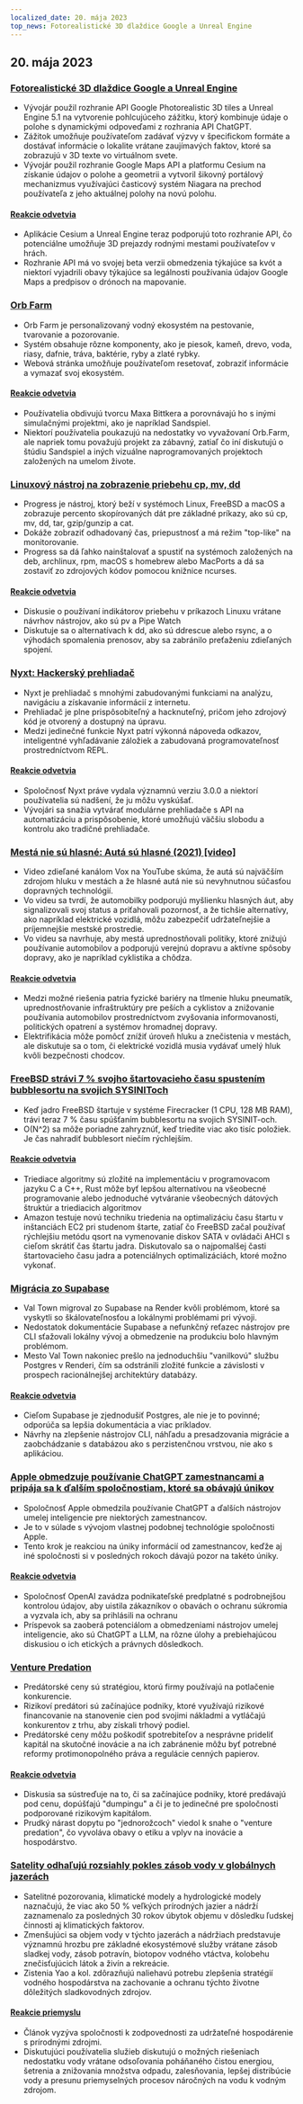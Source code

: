 ```yaml
---
localized_date: 20. mája 2023
top_news: Fotorealistické 3D dlaždice Google a Unreal Engine
---
```


## 20. mája 2023

### [Fotorealistické 3D dlaždice Google a Unreal Engine](https://nilsbakker.nl/portfolio/3d-tiles/)

- Vývojár použil rozhranie API Google Photorealistic 3D tiles a Unreal Engine 5.1 na vytvorenie pohlcujúceho zážitku, ktorý kombinuje údaje o polohe s dynamickými odpoveďami z rozhrania API ChatGPT.
- Zážitok umožňuje používateľom zadávať výzvy v špecifickom formáte a dostávať informácie o lokalite vrátane zaujímavých faktov, ktoré sa zobrazujú v 3D texte vo virtuálnom svete.
- Vývojár použil rozhranie Google Maps API a platformu Cesium na získanie údajov o polohe a geometrii a vytvoril šikovný portálový mechanizmus využívajúci časticový systém Niagara na prechod používateľa z jeho aktuálnej polohy na novú polohu.

#### [Reakcie odvetvia](http://news.ycombinator.com/item?id=36000631)

- Aplikácie Cesium a Unreal Engine teraz podporujú toto rozhranie API, čo potenciálne umožňuje 3D prejazdy rodnými mestami používateľov v hrách.
- Rozhranie API má vo svojej beta verzii obmedzenia týkajúce sa kvót a niektorí vyjadrili obavy týkajúce sa legálnosti používania údajov Google Maps a predpisov o drónoch na mapovanie.

### [Orb Farm](https://orb.farm/)

- Orb Farm je personalizovaný vodný ekosystém na pestovanie, tvarovanie a pozorovanie.
- Systém obsahuje rôzne komponenty, ako je piesok, kameň, drevo, voda, riasy, dafnie, tráva, baktérie, ryby a zlaté rybky.
- Webová stránka umožňuje používateľom resetovať, zobraziť informácie a vymazať svoj ekosystém.

#### [Reakcie odvetvia](http://news.ycombinator.com/item?id=35999835)

- Používatelia obdivujú tvorcu Maxa Bittkera a porovnávajú ho s inými simulačnými projektmi, ako je napríklad Sandspiel.
- Niektorí používatelia poukazujú na nedostatky vo vyvažovaní Orb.Farm, ale napriek tomu považujú projekt za zábavný, zatiaľ čo iní diskutujú o štúdiu Sandspiel a iných vizuálne naprogramovaných projektoch založených na umelom živote.

### [Linuxový nástroj na zobrazenie priebehu cp, mv, dd](https://github.com/Xfennec/progress)

- Progress je nástroj, ktorý beží v systémoch Linux, FreeBSD a macOS a zobrazuje percento skopírovaných dát pre základné príkazy, ako sú cp, mv, dd, tar, gzip/gunzip a cat.
- Dokáže zobraziť odhadovaný čas, priepustnosť a má režim "top-like" na monitorovanie.
- Progress sa dá ľahko nainštalovať a spustiť na systémoch založených na deb, archlinux, rpm, macOS s homebrew alebo MacPorts a dá sa zostaviť zo zdrojových kódov pomocou knižnice ncurses.

#### [Reakcie odvetvia](http://news.ycombinator.com/item?id=36000407)

- Diskusie o používaní indikátorov priebehu v príkazoch Linuxu vrátane návrhov nástrojov, ako sú pv a Pipe Watch
- Diskutuje sa o alternatívach k dd, ako sú ddrescue alebo rsync, a o výhodách spomalenia prenosov, aby sa zabránilo preťaženiu zdieľaných spojení.

### [Nyxt: Hackerský prehliadač](https://nyxt.atlas.engineer/)

- Nyxt je prehliadač s mnohými zabudovanými funkciami na analýzu, navigáciu a získavanie informácií z internetu.
- Prehliadač je plne prispôsobiteľný a hacknuteľný, pričom jeho zdrojový kód je otvorený a dostupný na úpravu.
- Medzi jedinečné funkcie Nyxt patrí výkonná nápoveda odkazov, inteligentné vyhľadávanie záložiek a zabudovaná programovateľnosť prostredníctvom REPL.

#### [Reakcie odvetvia](http://news.ycombinator.com/item?id=36006423)

- Spoločnosť Nyxt práve vydala významnú verziu 3.0.0 a niektorí používatelia sú nadšení, že ju môžu vyskúšať.
- Vývojári sa snažia vytvárať modulárne prehliadače s API na automatizáciu a prispôsobenie, ktoré umožňujú väčšiu slobodu a kontrolu ako tradičné prehliadače.

### [Mestá nie sú hlasné: Autá sú hlasné (2021) [video]](https://www.youtube.com/watch?v=CTV-wwszGw8)

- Video zdieľané kanálom Vox na YouTube skúma, že autá sú najväčším zdrojom hluku v mestách a že hlasné autá nie sú nevyhnutnou súčasťou dopravných technológií.
- Vo videu sa tvrdí, že automobilky podporujú myšlienku hlasných áut, aby signalizovali svoj status a priťahovali pozornosť, a že tichšie alternatívy, ako napríklad elektrické vozidlá, môžu zabezpečiť udržateľnejšie a príjemnejšie mestské prostredie.
- Vo videu sa navrhuje, aby mestá uprednostňovali politiky, ktoré znižujú používanie automobilov a podporujú verejnú dopravu a aktívne spôsoby dopravy, ako je napríklad cyklistika a chôdza.

#### [Reakcie odvetvia](http://news.ycombinator.com/item?id=35999950)

- Medzi možné riešenia patria fyzické bariéry na tlmenie hluku pneumatík, uprednostňovanie infraštruktúry pre peších a cyklistov a znižovanie používania automobilov prostredníctvom zvyšovania informovanosti, politických opatrení a systémov hromadnej dopravy.
- Elektrifikácia môže pomôcť znížiť úroveň hluku a znečistenia v mestách, ale diskutuje sa o tom, či elektrické vozidlá musia vydávať umelý hluk kvôli bezpečnosti chodcov.

### [FreeBSD strávi 7 % svojho štartovacieho času spustením bubblesortu na svojich SYSINIToch](https://twitter.com/cperciva/status/1659558311920914432)

- Keď jadro FreeBSD štartuje v systéme Firecracker (1 CPU, 128 MB RAM), trávi teraz 7 % času spúšťaním bubblesortu na svojich SYSINIT-och.
- O(N^2) sa môže poriadne zahryznúť, keď triedite viac ako tisíc položiek. Je čas nahradiť bubblesort niečím rýchlejším.

#### [Reakcie odvetvia](http://news.ycombinator.com/item?id=36002574)

- Triediace algoritmy sú zložité na implementáciu v programovacom jazyku C a C++, Rust môže byť lepšou alternatívou na všeobecné programovanie alebo jednoduché vytváranie všeobecných dátových štruktúr a triediacich algoritmov
- Amazon testuje novú techniku triedenia na optimalizáciu času štartu v inštanciách EC2 pri studenom štarte, zatiaľ čo FreeBSD začal používať rýchlejšiu metódu qsort na vymenovanie diskov SATA v ovládači AHCI s cieľom skrátiť čas štartu jadra. Diskutovalo sa o najpomalšej časti štartovacieho času jadra a potenciálnych optimalizáciách, ktoré možno vykonať.

### [Migrácia zo Supabase](https://blog.val.town/blog/migrating-from-supabase)

- Val Town migroval zo Supabase na Render kvôli problémom, ktoré sa vyskytli so škálovateľnosťou a lokálnymi problémami pri vývoji.
- Nedostatok dokumentácie Supabase a nefunkčný reťazec nástrojov pre CLI sťažovali lokálny vývoj a obmedzenie na produkciu bolo hlavným problémom.
- Mesto Val Town nakoniec prešlo na jednoduchšiu "vanilkovú" službu Postgres v Renderi, čím sa odstránili zložité funkcie a závislosti v prospech racionálnejšej architektúry databázy.

#### [Reakcie odvetvia](http://news.ycombinator.com/item?id=36004925)

- Cieľom Supabase je zjednodušiť Postgres, ale nie je to povinné; odporúča sa lepšia dokumentácia a viac príkladov.
- Návrhy na zlepšenie nástrojov CLI, náhľadu a presadzovania migrácie a zaobchádzanie s databázou ako s perzistenčnou vrstvou, nie ako s aplikáciou.

### [Apple obmedzuje používanie ChatGPT zamestnancami a pripája sa k ďalším spoločnostiam, ktoré sa obávajú únikov](https://www.wsj.com/articles/apple-restricts-use-of-chatgpt-joining-other-companies-wary-of-leaks-d44d7d34)

- Spoločnosť Apple obmedzila používanie ChatGPT a ďalších nástrojov umelej inteligencie pre niektorých zamestnancov.
- Je to v súlade s vývojom vlastnej podobnej technológie spoločnosti Apple.
- Tento krok je reakciou na úniky informácií od zamestnancov, keďže aj iné spoločnosti si v posledných rokoch dávajú pozor na takéto úniky.

#### [Reakcie odvetvia](http://news.ycombinator.com/item?id=36000079)

- Spoločnosť OpenAI zavádza podnikateľské predplatné s podrobnejšou kontrolou údajov, aby uistila zákazníkov o obavách o ochranu súkromia a vyzvala ich, aby sa prihlásili na ochranu
- Príspevok sa zaoberá potenciálom a obmedzeniami nástrojov umelej inteligencie, ako sú ChatGPT a LLM, na rôzne úlohy a prebiehajúcou diskusiou o ich etických a právnych dôsledkoch.

### [Venture Predation](https://papers.ssrn.com/sol3/papers.cfm?abstract_id=4437360)

- Predátorské ceny sú stratégiou, ktorú firmy používajú na potlačenie konkurencie.
- Rizikoví predátori sú začínajúce podniky, ktoré využívajú rizikové financovanie na stanovenie cien pod svojimi nákladmi a vytláčajú konkurentov z trhu, aby získali trhový podiel.
- Predátorské ceny môžu poškodiť spotrebiteľov a nesprávne prideliť kapitál na skutočné inovácie a na ich zabránenie môžu byť potrebné reformy protimonopolného práva a regulácie cenných papierov.

#### [Reakcie odvetvia](http://news.ycombinator.com/item?id=36003096)

- Diskusia sa sústreďuje na to, či sa začínajúce podniky, ktoré predávajú pod cenu, dopúšťajú "dumpingu" a či je to jedinečné pre spoločnosti podporované rizikovým kapitálom.
- Prudký nárast dopytu po "jednorožcoch" viedol k snahe o "venture predation", čo vyvoláva obavy o etiku a vplyv na inovácie a hospodárstvo.

### [Satelity odhaľujú rozsiahly pokles zásob vody v globálnych jazerách](https://www.science.org/doi/10.1126/science.abo2812)

- Satelitné pozorovania, klimatické modely a hydrologické modely naznačujú, že viac ako 50 % veľkých prírodných jazier a nádrží zaznamenalo za posledných 30 rokov úbytok objemu v dôsledku ľudskej činnosti aj klimatických faktorov.
- Zmenšujúci sa objem vody v týchto jazerách a nádržiach predstavuje významnú hrozbu pre základné ekosystémové služby vrátane zásob sladkej vody, zásob potravín, biotopov vodného vtáctva, kolobehu znečisťujúcich látok a živín a rekreácie.
- Zistenia Yao a kol. zdôrazňujú naliehavú potrebu zlepšenia stratégií vodného hospodárstva na zachovanie a ochranu týchto životne dôležitých sladkovodných zdrojov.

#### [Reakcie priemyslu](http://news.ycombinator.com/item?id=35999438)

- Článok vyzýva spoločnosti k zodpovednosti za udržateľné hospodárenie s prírodnými zdrojmi.
- Diskutujúci používatelia služieb diskutujú o možných riešeniach nedostatku vody vrátane odsoľovania poháňaného čistou energiou, šetrenia a znižovania množstva odpadu, zalesňovania, lepšej distribúcie vody a presunu priemyselných procesov náročných na vodu k vodným zdrojom.
